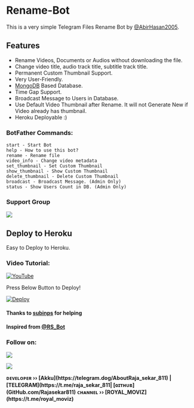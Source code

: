 # Rename-Bot
This is a very simple Telegram Files Rename Bot by [@AbirHasan2005](https://t.me/AbirHasan2005).

## Features
- Rename Videos, Documents or Audios without downloading the file.
- Change video title, audio track title, subtitle track title.
- Permanent Custom Thumbnail Support.
- Very User-Friendly.
- [MongoDB](https://mongodb.com) Based Database.
- Time Gap Support.
- Broadcast Message to Users in Database.
- Use Default Video Thumbnail after Rename. It will not Generate New if Video already has thumbnail.
- Heroku Deployable :)

### BotFather Commands:
```
start - Start Bot
help - How to use this bot?
rename - Rename file
video_info - Change video metadata
set_thumbnail - Set Custom Thumbnail
show_thumbnail - Show Custom Thumbnail
delete_thumbnail - Delete Custom Thumbnail
broadcast - Broadcast Message. (Admin Only)
status - Show Users Count in DB. (Admin Only)
```

### Support Group
<a href="https://t.me/royal_moviz"><img src="https://img.shields.io/badge/Telegram-Join%20Telegram%20Group-blue.svg?logo=telegram"></a>

## Deploy to Heroku
Easy to Deploy to Heroku.

### Video Tutorial:
[![YouTube](https://img.shields.io/badge/YouTube-Video%20Tutorial-red?logo=youtube)](https://youtu.be/edcOa_cZWg4)


Press Below Button to Deploy!

[![Deploy](https://www.herokucdn.com/deploy/button.svg)](https://heroku.com/deploy?template=https://github.com/Rajasekar811/OP-Rename-Bot)

#### Thanks to [subinps](https://github.com/subinps) for helping
#### Inspired from [@RS_Bot](https://t.me/akku811_bot) 

### Follow on:
<p align="left">
<a href="https://github.com/Rajasekar811"><img src="https://img.shields.io/badge/GitHub-Follow%20on%20GitHub-inactive.svg?logo=github"></a>






</p>
<p align="left">
<a href="https://instagram.com/_.akku.______"><img src="https://img.shields.io/badge/Instagram-Follow%20on%20Instagram-important.svg?logo=instagram"></a>


</p>
 <p align="left">  
<b>ᴅᴇᴠᴇʟᴏᴘᴇʀ ›› [Akku](https://telegram.dog/AboutRaja_sekar_811) | [TELEGRAM](https://t.me/raja_sekar_811| [ɢɪᴛʜᴜʙ](GitHub.com/Rajasekar811)</b>                                                                                                                                                                                    
<b>ᴄʜᴀɴɴᴇʟ ›› [ROYAL_MOVIZ](https://t.me/royal_moviz)</b>

